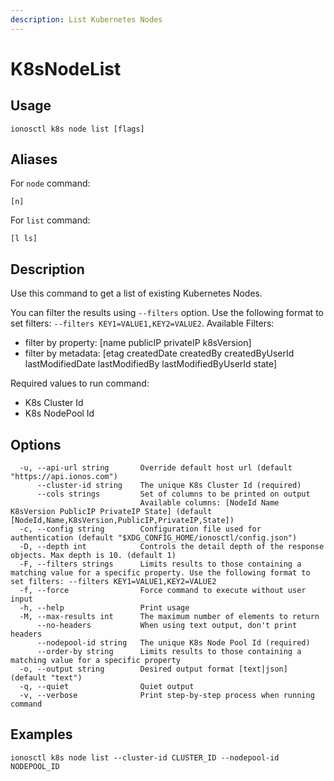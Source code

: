 ```yaml
---
description: List Kubernetes Nodes
---
```


# K8sNodeList

## Usage

```text
ionosctl k8s node list [flags]
```

## Aliases

For `node` command:

```text
[n]
```

For `list` command:

```text
[l ls]
```

## Description

Use this command to get a list of existing Kubernetes Nodes.

You can filter the results using `--filters` option. Use the following format to set filters: `--filters KEY1=VALUE1,KEY2=VALUE2`.
Available Filters:
* filter by property: [name publicIP privateIP k8sVersion]
* filter by metadata: [etag createdDate createdBy createdByUserId lastModifiedDate lastModifiedBy lastModifiedByUserId state]

Required values to run command:

* K8s Cluster Id
* K8s NodePool Id

## Options

```text
  -u, --api-url string       Override default host url (default "https://api.ionos.com")
      --cluster-id string    The unique K8s Cluster Id (required)
      --cols strings         Set of columns to be printed on output 
                             Available columns: [NodeId Name K8sVersion PublicIP PrivateIP State] (default [NodeId,Name,K8sVersion,PublicIP,PrivateIP,State])
  -c, --config string        Configuration file used for authentication (default "$XDG_CONFIG_HOME/ionosctl/config.json")
  -D, --depth int            Controls the detail depth of the response objects. Max depth is 10. (default 1)
  -F, --filters strings      Limits results to those containing a matching value for a specific property. Use the following format to set filters: --filters KEY1=VALUE1,KEY2=VALUE2
  -f, --force                Force command to execute without user input
  -h, --help                 Print usage
  -M, --max-results int      The maximum number of elements to return
      --no-headers           When using text output, don't print headers
      --nodepool-id string   The unique K8s Node Pool Id (required)
      --order-by string      Limits results to those containing a matching value for a specific property
  -o, --output string        Desired output format [text|json] (default "text")
  -q, --quiet                Quiet output
  -v, --verbose              Print step-by-step process when running command
```

## Examples

```text
ionosctl k8s node list --cluster-id CLUSTER_ID --nodepool-id NODEPOOL_ID
```

